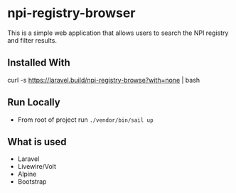 # npi-registry-browser
This is a simple web application that allows users to search the NPI registry and filter results.

## Installed With
curl -s https://laravel.build/npi-registry-browse?with=none | bash

## Run Locally

- From root of project run `./vendor/bin/sail up`

## What is used
- Laravel
- Livewire/Volt
- Alpine
- Bootstrap
